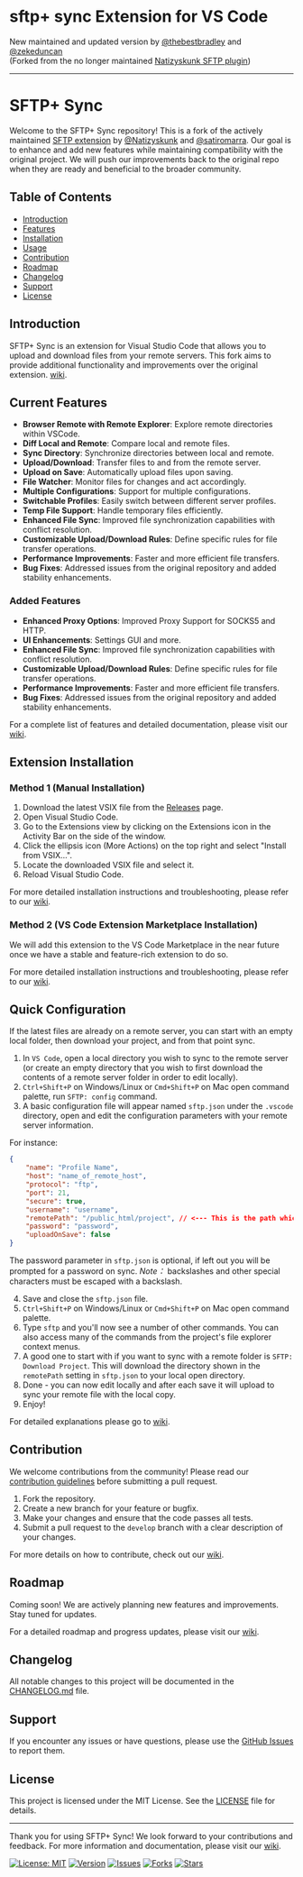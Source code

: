 # sftp+ sync Extension for VS Code

New maintained and updated version by [@thebestbradley](https://github.com/thebestbradley/) and [@zekeduncan](https://github.com/zekeduncan)<br>
(Forked from the no longer maintained [Natizyskunk SFTP plugin](https://github.com/Natizyskunk/vscode-sftp.git))

<!-- - VS Code marketplace : https://marketplace.visualstudio.com/items?itemName=Natizyskunk.sftp <br>
- VSIX release : https://github.com/Natizyskunk/vscode-sftp/releases/ -->

<hr>

# SFTP+ Sync

Welcome to the SFTP+ Sync repository! This is a fork of the actively maintained [SFTP extension](https://github.com/Natizyskunk/vscode-sftp) by [@Natizyskunk](https://github.com/Natizyskunk) and [@satiromarra](https://github.com/satiromarra). Our goal is to enhance and add new features while maintaining compatibility with the original project. We will push our improvements back to the original repo when they are ready and beneficial to the broader community.

## Table of Contents
- [Introduction](#introduction)
- [Features](#features)
- [Installation](#installation)
- [Usage](#usage)
- [Contribution](#contribution)
- [Roadmap](#roadmap)
- [Changelog](#changelog)
- [Support](#support)
- [License](#license)

## Introduction

SFTP+ Sync is an extension for Visual Studio Code that allows you to upload and download files from your remote servers. This fork aims to provide additional functionality and improvements over the original extension. [wiki](https://github.com/thebestbradley/vscode-sftp-plus/wiki).

## Current Features

- **Browser Remote with Remote Explorer**: Explore remote directories within VSCode.
- **Diff Local and Remote**: Compare local and remote files.
- **Sync Directory**: Synchronize directories between local and remote.
- **Upload/Download**: Transfer files to and from the remote server.
- **Upload on Save**: Automatically upload files upon saving.
- **File Watcher**: Monitor files for changes and act accordingly.
- **Multiple Configurations**: Support for multiple configurations.
- **Switchable Profiles**: Easily switch between different server profiles.
- **Temp File Support**: Handle temporary files efficiently.
- **Enhanced File Sync**: Improved file synchronization capabilities with conflict resolution.
- **Customizable Upload/Download Rules**: Define specific rules for file transfer operations.
- **Performance Improvements**: Faster and more efficient file transfers.
- **Bug Fixes**: Addressed issues from the original repository and added stability enhancements.
  
### Added Features
- **Enhanced Proxy Options**: Improved Proxy Support for SOCKS5 and HTTP.
- **UI Enhancements**: Settings GUI and more. 
- **Enhanced File Sync**: Improved file synchronization capabilities with conflict resolution.
- **Customizable Upload/Download Rules**: Define specific rules for file transfer operations.
- **Performance Improvements**: Faster and more efficient file transfers.
- **Bug Fixes**: Addressed issues from the original repository and added stability enhancements.

For a complete list of features and detailed documentation, please visit our [wiki](https://github.com/thebestbradley/vscode-sftp-plus/wiki).

## Extension Installation

### Method 1 (Manual Installation)
1. Download the latest VSIX file from the [Releases](https://github.com/thebestbradley/vscode-sftp-plus/releases) page.
2. Open Visual Studio Code.
3. Go to the Extensions view by clicking on the Extensions icon in the Activity Bar on the side of the window.
4. Click the ellipsis icon (More Actions) on the top right and select "Install from VSIX…".
5. Locate the downloaded VSIX file and select it.
6. Reload Visual Studio Code.

For more detailed installation instructions and troubleshooting, please refer to our [wiki](https://github.com/thebestbradley/vscode-sftp-plus/wiki).

### Method 2 (VS Code Extension Marketplace Installation)
We will add this extension to the VS Code Marketplace in the near future once we have a stable and feature-rich extension to do so.

For more detailed installation instructions and troubleshooting, please refer to our [wiki](https://github.com/thebestbradley/vscode-sftp-plus/wiki).

## Quick Configuration

If the latest files are already on a remote server, you can start with an empty local folder, then download your project, and from that point sync.

1. In `VS Code`, open a local directory you wish to sync to the remote server (or create an empty directory that you wish to first download the contents of a remote server folder in order to edit locally).
2. `Ctrl+Shift+P` on Windows/Linux or `Cmd+Shift+P` on Mac open command palette, run `SFTP: config` command.
3. A basic configuration file will appear named `sftp.json` under the `.vscode` directory, open and edit the configuration parameters with your remote server information.

For instance:
```json
{
    "name": "Profile Name",
    "host": "name_of_remote_host",
    "protocol": "ftp",
    "port": 21,
    "secure": true,
    "username": "username",
    "remotePath": "/public_html/project", // <--- This is the path which will be downloaded if you "Download Project"
    "password": "password",
    "uploadOnSave": false
}
```
The password parameter in `sftp.json` is optional, if left out you will be prompted for a password on sync.
_Note：_ backslashes and other special characters must be escaped with a backslash.

4. Save and close the `sftp.json` file.
5. `Ctrl+Shift+P` on Windows/Linux or `Cmd+Shift+P` on Mac open command palette.
6. Type `sftp` and you'll now see a number of other commands. You can also access many of the commands from the project's file explorer context menus.
7. A good one to start with if you want to sync with a remote folder is `SFTP: Download Project`. This will download the directory shown in the `remotePath` setting in `sftp.json` to your local open directory.
8. Done - you can now edit locally and after each save it will upload to sync your remote file with the local copy.
9. Enjoy!

For detailed explanations please go to [wiki](https://github.com/thebestbradley/vscode-sftp-plus/wiki).

## Contribution

We welcome contributions from the community! Please read our [contribution guidelines](CONTRIBUTING.md) before submitting a pull request.

1. Fork the repository.
2. Create a new branch for your feature or bugfix.
3. Make your changes and ensure that the code passes all tests.
4. Submit a pull request to the `develop` branch with a clear description of your changes.

For more details on how to contribute, check out our [wiki](https://github.com/thebestbradley/vscode-sftp-plus/wiki).

## Roadmap

Coming soon! We are actively planning new features and improvements. Stay tuned for updates.

For a detailed roadmap and progress updates, please visit our [wiki](https://github.com/thebestbradley/vscode-sftp-plus/wiki).

## Changelog

All notable changes to this project will be documented in the [CHANGELOG.md](CHANGELOG.md) file.

## Support

If you encounter any issues or have questions, please use the [GitHub Issues](https://github.com/thebestbradley/vscode-sftp-plus/issues) to report them.

## License

This project is licensed under the MIT License. See the [LICENSE](LICENSE) file for details.

---

Thank you for using SFTP+ Sync! We look forward to your contributions and feedback. For more information and documentation, please visit our [wiki](https://github.com/thebestbradley/vscode-sftp-plus/wiki).

[![License: MIT](https://img.shields.io/badge/License-MIT-yellow.svg)](https://opensource.org/licenses/MIT)
[![Version](https://img.shields.io/github/v/release/thebestbradley/vscode-sftp-plus)](https://github.com/thebestbradley/vscode-sftp-plus/releases)
[![Issues](https://img.shields.io/github/issues/thebestbradley/vscode-sftp-plus)](https://github.com/thebestbradley/vscode-sftp-plus/issues)
[![Forks](https://img.shields.io/github/forks/thebestbradley/vscode-sftp-plus)](https://github.com/thebestbradley/vscode-sftp-plus/network/members)
[![Stars](https://img.shields.io/github/stars/thebestbradley/vscode-sftp-plus)](https://github.com/thebestbradley/vscode-sftp-plus/stargazers)
